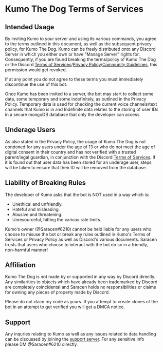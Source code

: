 # Kumo The Dog Terms of Services

## Intended Usage
By inviting Kumo to your server and using its various commands, you agree to the terms outlined in this document, as well as the subsequent privacy policy, for Kumo The Dog.
Kumo can be freely distributed onto any Discord Server in which you either own or have "Manage Server" rights for. Consequently, if you are found breaking the terms/policy of Kumo The Dog or the Discord [Terms of Services](https://discord.com/terms)/[Privacy Policy](https://discord.com/privacy)/[Community Guidelines](https://discord.com/guidelines), this permission would get revoked.

If at any point you do not agree to these terms you must immediately discontinue the use of this bot.

Once Kumo has been invited to a server, the bot may start to collect some data, some temporary and some indefinitely, as outlined in the Privacy Policy. Temporary data is used for checking the current voice channels/text channels that Kumo is in and Indefinite data relates to the storing of user IDs in a secure mongoDB database that only the developer can access.

## Underage Users

As also stated in the Privacy Policy, the usage of Kumo The Dog is not condoned for any users under the age of 13 or who do not meet the age of digital consent in their country and has not verified with a trusted parent/legal guardian, in conjunction with the Discord [Terms of Services](https://discord.com/terms). If it is found out that user data has been stored for an underage user, steps will be taken to ensure that their ID will be removed from the database.

## Liability of Breaking Rules

The developer of Kumo asks that the bot is NOT used in a way which is:
- Unethical and unfriendly.
- Hateful and misleading.
- Abusive and threatening.
- Unresourceful, hitting the various rate limits.


Kumo's owner (@Saracen#6210) cannot be held liable for any users who choose to misuse the bot or break any rules outlined in Kumo's Terms of Services or Privacy Policy as well as Discord's various documents. Saracen trusts that users who choose to interact with the bot do so in a friendly, non-harmful manner!

## Affiliation 

Kumo The Dog is not made by or supported in any way by Discord directly. Any similarities to objects which have already been trademarked by Discord are completely coincidental and Saracen holds no responsibilities or claims for owning any pieces of property made by Discord.

Please do not claim my code as yours. If you attempt to create clones of the bot in an attempt to get verified you will get a DMCA notice.

## Support

Any inquries relating to Kumo as well as any issues related to data handling can be discussed by joining the [support server](https://discord.gg/gMk4vM4kyZ). For any sensitive info please DM @Saracen#6210 directly.

